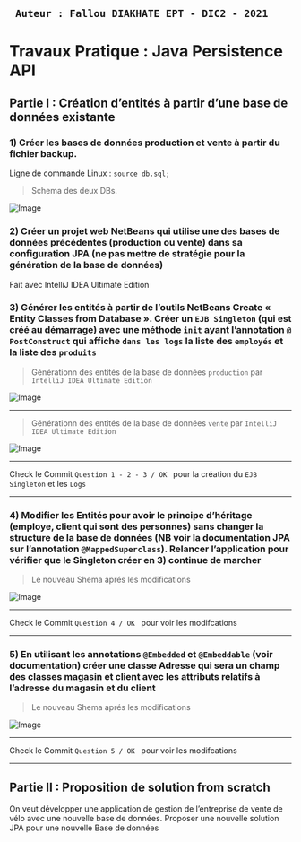 ## ` Auteur : Fallou DIAKHATE EPT - DIC2 - 2021`

# Travaux Pratique : Java Persistence API

## Partie I : Création d’entités à partir d’une base de données existante

### 1) Créer les bases de données production et vente à partir du fichier backup.
Ligne de commande Linux : `source db.sql;`

> Schema des deux DBs.

![Image](https://i.imgur.com/Wd3RSFh.png)


### 2) Créer un projet web NetBeans qui utilise une des bases de données précédentes (production ou vente) dans sa configuration JPA (ne pas mettre de stratégie pour la génération de la base de données)

Fait avec IntelliJ IDEA Ultimate Edition

### 3) Générer les entités à partir de l’outils NetBeans Create « Entity Classes from Database ». Créer un `EJB Singleton` (qui est créé au démarrage) avec une méthode `init` ayant l’annotation `@ PostConstruct` qui affiche `dans les logs` la liste des `employés` et la liste des `produits`

> Générationn des entités de la base de données `production` par `IntelliJ IDEA Ultimate Edition`

![Image](https://i.imgur.com/tkaR7mo.png)

------------------------------------------------

> Générationn des entités de la base de données `vente` par `IntelliJ IDEA Ultimate Edition`

![Image](https://i.imgur.com/Y36XEMw.png)

------------------------------------------------

Check le Commit  `Question 1 - 2 - 3 / OK `  pour la création du  `EJB Singleton`  et les  `Logs`

------------------------------------------------

### 4) Modifier les Entités pour avoir le principe d’héritage (employe, client qui sont des personnes) sans changer la structure de la base de données (NB voir la documentation JPA sur l’annotation  `@MappedSuperclass`). Relancer l’application pour vérifier que le Singleton créer en 3) continue de marcher

> Le nouveau Shema aprés les modifications 

![Image](https://i.imgur.com/Y36XEMw.png)

------------------------------------------------

Check le Commit  `Question 4 / OK `  pour voir les modifcations

-----------------------------------------------

### 5) En utilisant les annotations `@Embedded` et `@Embeddable` (voir documentation) créer une classe Adresse qui sera un champ des classes magasin et client avec les attributs relatifs à l’adresse du magasin et du client

> Le nouveau Shema aprés les modifications 

![Image](https://i.imgur.com/Y36XEMw.png)

------------------------------------------------

Check le Commit  `Question 5 / OK `  pour voir les modifcations

-----------------------------------------------

## Partie II : Proposition de solution from scratch

On veut développer une application de gestion de l’entreprise de vente de vélo avec une
nouvelle base de données.
Proposer une nouvelle solution JPA pour une nouvelle Base de données
